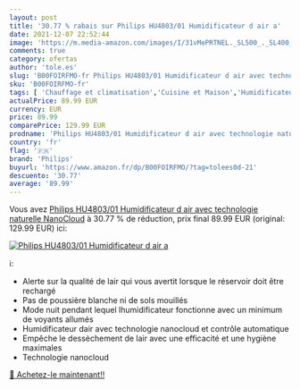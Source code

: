 ```yaml
---
layout: post
title: '30.77 % rabais sur Philips HU4803/01 Humidificateur d air a'
date: 2021-12-07 22:52:44
image: 'https://m.media-amazon.com/images/I/31vMePRTNEL._SL500_._SL400_.jpg'
comments: true
category: ofertas
author: 'tole.es'
slug: 'B00FOIRFMO-fr Philips HU4803/01 Humidificateur d air avec technologie...'
sku: 'B00FOIRFMO-fr'
tags: [ 'Chauffage et climatisation','Cuisine et Maison','Humidificateurs','philips', ]
actualPrice: 89.99 EUR
currency: EUR
price: 89.99
comparePrice: 129.99 EUR
prodname: 'Philips HU4803/01 Humidificateur d air avec technologie naturelle NanoCloud'
country: 'fr'
flag: '🇫🇷'
brand: 'Philips'
buyurl: 'https://www.amazon.fr/dp/B00FOIRFMO/?tag=tolees0d-21'
descuento: '30.77'
average: '89.99'
---
```


Vous avez [Philips HU4803/01 Humidificateur d air avec technologie naturelle NanoCloud](https://www.amazon.fr/dp/B00FOIRFMO/?tag=tolees0d-21)  à  30.77 % de réduction, prix final  89.99 EUR (original: 129.99 EUR) ici:

[![Philips HU4803/01 Humidificateur d air a](https://m.media-amazon.com/images/I/31vMePRTNEL._SL500_._SL400_.jpg)](https://www.amazon.fr/dp/B00FOIRFMO/?tag=tolees0d-21)

ℹ️:

- Alerte sur la qualité de lair qui vous avertit lorsque le réservoir doit être rechargé
- Pas de poussière blanche ni de sols mouillés
- Mode nuit pendant lequel lhumidificateur fonctionne avec un minimum de voyants allumés
- Humidificateur dair avec technologie nanocloud et contrôle automatique
- Empêche le dessèchement de lair avec une efficacité et une hygiène maximales
- Technologie nanocloud

[🛒 Achetez-le maintenant!!](https://www.amazon.fr/dp/B00FOIRFMO/?tag=tolees0d-21)
